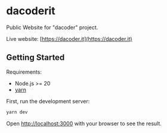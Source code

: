 # dacoderit

Public Website for "dacoder" project.

Live website: [https://dacoder.it](https://dacoder.it)

## Getting Started

Requirements:

- Node.js >= 20
- [yarn](https://yarnpkg.com/)

First, run the development server:

```bash
yarn dev
```

Open [http://localhost:3000](http://localhost:3000) with your browser to see the result.
